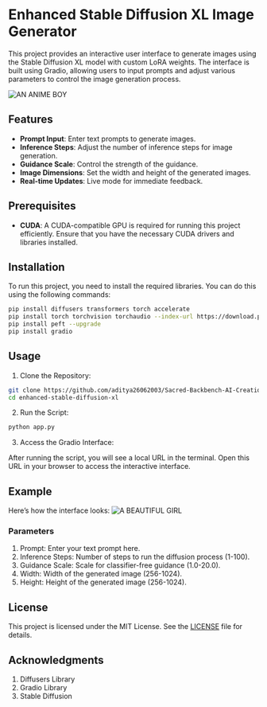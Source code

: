 # Enhanced Stable Diffusion XL Image Generator

This project provides an interactive user interface to generate images using the Stable Diffusion XL model with custom LoRA weights. The interface is built using Gradio, allowing users to input prompts and adjust various parameters to control the image generation process.

![AN ANIME BOY](https://github.com/aditya26062003/Sacred-Backbench-AI-Creations/blob/main/pic1.jpg)


## Features

- **Prompt Input**: Enter text prompts to generate images.
- **Inference Steps**: Adjust the number of inference steps for image generation.
- **Guidance Scale**: Control the strength of the guidance.
- **Image Dimensions**: Set the width and height of the generated images.
- **Real-time Updates**: Live mode for immediate feedback.

## Prerequisites

- **CUDA**: A CUDA-compatible GPU is required for running this project efficiently. Ensure that you have the necessary CUDA drivers and libraries installed.

## Installation

To run this project, you need to install the required libraries. You can do this using the following commands:

```bash
pip install diffusers transformers torch accelerate
pip install torch torchvision torchaudio --index-url https://download.pytorch.org/whl/cu118
pip install peft --upgrade
pip install gradio
```
## Usage
1. Clone the Repository:

```bash
git clone https://github.com/aditya26062003/Sacred-Backbench-AI-Creations.git
cd enhanced-stable-diffusion-xl
```
2. Run the Script:

```bash
python app.py
```
3. Access the Gradio Interface:

After running the script, you will see a local URL in the terminal. Open this URL in your browser to access the interactive interface.

## Example
Here’s how the interface looks:
![A BEAUTIFUL GIRL](https://github.com/aditya26062003/Sacred-Backbench-AI-Creations/blob/main/Pic2.png)

### Parameters
1. Prompt: Enter your text prompt here.
2. Inference Steps: Number of steps to run the diffusion process (1-100).
3. Guidance Scale: Scale for classifier-free guidance (1.0-20.0).
4. Width: Width of the generated image (256-1024).
5. Height: Height of the generated image (256-1024).

## License
This project is licensed under the MIT License. See the [LICENSE](https://github.com/aditya26062003/Sacred-Backbench-AI-Creations/blob/main/LICENSE) file for details.

## Acknowledgments
1. Diffusers Library
2. Gradio Library
3. Stable Diffusion

